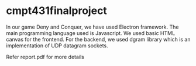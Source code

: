 # cmpt431finalproject
In our game Deny and Conquer, we have used Electron framework. The main programming language
used is Javascript. We used basic HTML canvas for the frontend. For the backend, we used dgram
library which is an implementation of UDP datagram sockets.

Refer report.pdf for more details

